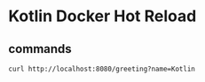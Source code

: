 # Kotlin Docker Hot Reload

## commands
```shell
curl http://localhost:8080/greeting?name=Kotlin
```